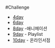 #Challenge

- [4day](https://repl.it/@birdmoon/Day-Four-Blueprint)
- [6day](https://repl.it/@birdmoon/Day-Six-Blueprint#index.html)
- [8day](https://repl.it/@birdmoon/day-eight-blueprint#index.html) -애니메이션
- [9day](https://repl.it/@birdmoon/day-9-blueprint) - Playlist
- [10day](https://repl.it/@birdmoon/day-10-blueprint) - 온라인서점

